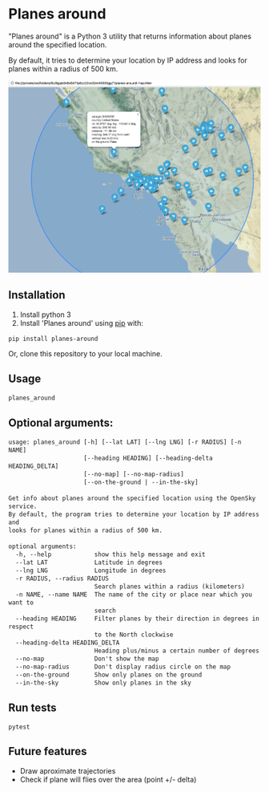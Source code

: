 # Planes around

"Planes around" is a Python 3 utility that returns information about planes around the specified location.

By default, it tries to determine your location by IP address and looks for planes within a radius of 500 km.

![Screen shot](./screen.png)

## Installation

1. Install python 3
2. Install 'Planes around' using [pip](http://www.pip-installer.org/en/latest/) with:

```
pip install planes-around
```

Or, clone this repository to your local machine.

## Usage

```
planes_around
```

## Optional arguments:
```
usage: planes_around [-h] [--lat LAT] [--lng LNG] [-r RADIUS] [-n NAME]
                     [--heading HEADING] [--heading-delta HEADING_DELTA]
                     [--no-map] [--no-map-radius]
                     [--on-the-ground | --in-the-sky]

Get info about planes around the specified location using the OpenSky service.
By default, the program tries to determine your location by IP address and
looks for planes within a radius of 500 km.

optional arguments:
  -h, --help            show this help message and exit
  --lat LAT             Latitude in degrees
  --lng LNG             Longitude in degrees
  -r RADIUS, --radius RADIUS
                        Search planes within a radius (kilometers)
  -n NAME, --name NAME  The name of the city or place near which you want to
                        search
  --heading HEADING     Filter planes by their direction in degrees in respect
                        to the North clockwise
  --heading-delta HEADING_DELTA
                        Heading plus/minus a certain number of degrees
  --no-map              Don't show the map
  --no-map-radius       Don't display radius circle on the map
  --on-the-ground       Show only planes on the ground
  --in-the-sky          Show only planes in the sky
```

## Run tests

```
pytest
```

## Future features

* Draw aproximate trajectories
* Check if plane will flies over the area (point +/- delta)


